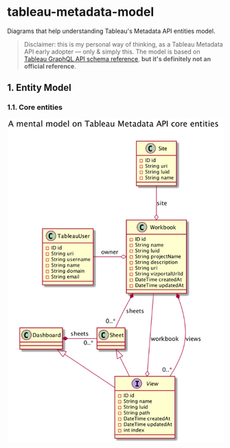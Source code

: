 # tableau-metadata-model
Diagrams that help understanding Tableau's Metadata API entities model.

> Disclaimer: this is my personal way of thinking, as a Tableau Metadata API
> early adopter — only & simply this. The model is based on
> [Tableau GraphQL API schema reference][1], **but it's definitely not an
> official reference**.

## 1. Entity Model

### 1.1. Core entities

![alt text](mental-model/core-classes.png "Tableau Metadata API core entities")


[1]: https://help.tableau.com/v0.0/api/metadata_api/en-us/reference/index.html
